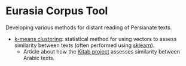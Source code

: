 # Eurasia Corpus Tool

Developing various methods for distant reading of Persianate texts.

- [k-means clustering](https://en.wikipedia.org/wiki/K-means_clustering): statistical method for using vectors to assess similarity between texts (often performed using [sklearn](https://scikit-learn.org/stable/)).
  - Article about how the [Kitab project](http://kitab-project.org/2019/11/14/judging-the-difference-between-different-arabic-text-versions-mathematically/) assesses similarity between Arabic texts.
